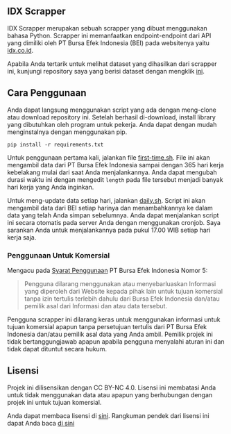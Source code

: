 ## IDX Scrapper

IDX Scrapper merupakan sebuah scrapper yang dibuat menggunakan bahasa Python. Scrapper ini memanfaatkan endpoint-endpoint dari API yang dimiliki oleh PT Bursa Efek Indonesia (BEI) pada websitenya yaitu [idx.co.id](https://idx.co.id).

Apabila Anda tertarik untuk melihat dataset yang dihasilkan dari scrapper ini, kunjungi repository saya yang berisi dataset dengan mengklik [ini](https://github.com/wildangunawan/Dataset-Saham-IDX).

## Cara Penggunaan

Anda dapat langsung menggunakan script yang ada dengan meng-clone atau download repository ini. Setelah berhasil di-download, install library yang dibutuhkan oleh program untuk pekerja. Anda dapat dengan mudah menginstalnya dengan menggunakan pip.
```
pip install -r requirements.txt
```

Untuk penggunaan pertama kali, jalankan file [first-time.sh](first-time.sh). File ini akan mengambil data dari PT Bursa Efek Indonesia sampai dengan 365 hari kerja kebelakang mulai dari saat Anda menjalankannya. Anda dapat mengubah durasi waktu ini dengan mengedit `length` pada file tersebut menjadi banyak hari kerja yang Anda inginkan.

Untuk meng-update data setiap hari, jalankan [daily.sh](daily.sh). Script ini akan mengambil data dari BEI setiap harinya dan menambahkannya ke dalam data yang telah Anda simpan sebelumnya. Anda dapat menjalankan script ini secara otomatis pada server Anda dengan menggunakan cronjob. Saya sarankan Anda untuk menjalankannya pada pukul 17.00 WIB setiap hari kerja saja.

### Penggunaan Untuk Komersial

Mengacu pada [Syarat Penggunaan](https://idx.co.id/footer-menu/tautan-langsung/syarat-penggunaan/) PT Bursa Efek Indonesia Nomor 5:

> Pengguna dilarang menggunakan atau menyebarluaskan Informasi yang diperoleh dari Website kepada pihak lain untuk tujuan komersial tanpa izin tertulis terlebih dahulu dari Bursa Efek Indonesia dan/atau pemilik asal dari Informasi dan atau data tersebut.

Pengguna scrapper ini dilarang keras untuk menggunakan informasi untuk tujuan komersial apapun tanpa persetujuan tertulis dari PT Bursa Efek Indonesia dan/atau pemilik asal data yang Anda ambil. Pemilik projek ini tidak bertanggungjawab apapun apabila pengguna menyalahi aturan ini dan tidak dapat dituntut secara hukum.

## Lisensi

Projek ini dilisensikan dengan CC BY-NC 4.0. Lisensi ini membatasi Anda untuk tidak menggunakan data atau apapun yang berhubungan dengan projek ini untuk tujuan komersial.

Anda dapat membaca lisensi di [sini](LICENSE.md). Rangkuman pendek dari lisensi ini dapat Anda baca [di sini](https://creativecommons.org/licenses/by-nc/4.0/)
